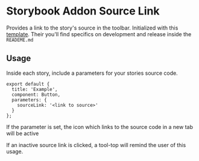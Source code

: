 # Storybook Addon Source Link

Provides a link to the story's source in the toolbar. Initialized with this [template](https://github.com/storybookjs/addon-kit). Their you'll find specifics on development and release inside the `READEME.md`

## Usage

Inside each story, include a parameters for your stories source code.

```
export default {
  title: 'Example',
  component: Button,
  parameters: {
    sourceLink: '<link to source>'
  }
};
```

If the parameter is set, the icon which links to the source code in a new tab will be active

If an inactive source link is clicked, a tool-top will remind the user of this usage.
